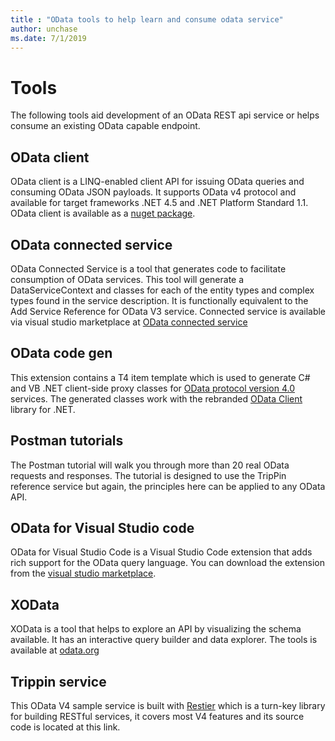 ```yaml
---
title : "OData tools to help learn and consume odata service"
author: unchase
ms.date: 7/1/2019
---
```


# Tools

The following tools aid development of an OData REST api service or helps consume an existing OData capable endpoint.

## OData client

OData client is a LINQ-enabled client API for issuing OData queries and consuming OData JSON payloads. It supports OData v4 protocol and available for target frameworks .NET 4.5 and .NET Platform Standard 1.1. OData client is available as a [nuget package](https://www.nuget.org/packages/Microsoft.OData.Client/).

## OData connected service

OData Connected Service is a tool that generates code to facilitate consumption of OData services. This tool will generate a DataServiceContext and classes for each of the entity types and complex types found in the service description. It is functionally equivalent to the Add Service Reference for OData V3 service. Connected service is available via visual studio marketplace at [OData connected service](https://marketplace.visualstudio.com/items?itemName=laylaliu.ODataConnectedService)


## OData code gen

This extension contains a T4 item template which is used to generate C# and VB .NET client-side proxy classes for [OData protocol version 4.0](https://docs.oasis-open.org/odata/odata/v4.0/cs02/part1-protocol/odata-v4.0-cs02-part1-protocol.doc) services. The generated classes work with the rebranded [OData Client](https://www.nuget.org/packages/Microsoft.OData.Client) library for .NET.

## Postman tutorials

The Postman tutorial will walk you through more than 20 real OData requests and responses. The tutorial is designed to use the TripPin reference service but again, the principles here can be applied to any OData API.

## OData for Visual Studio code

OData for Visual Studio Code is a Visual Studio Code extension that adds rich support for the OData query language.
You can download the extension from the [visual studio marketplace](https://marketplace.visualstudio.com/items?itemName=stansw.vscode-odata).

## XOData

XOData is a tool that helps to explore an API by visualizing the schema  available. It has an interactive query builder and data explorer. The tools is available at [odata.org](https://pragmatiqa.com/xodata/)

## Trippin service

This OData V4 sample service is built with [Restier](https://github.com/odata/restier) which is a turn-key library for building RESTful services, it covers most V4 features and its source code is located at this link.
